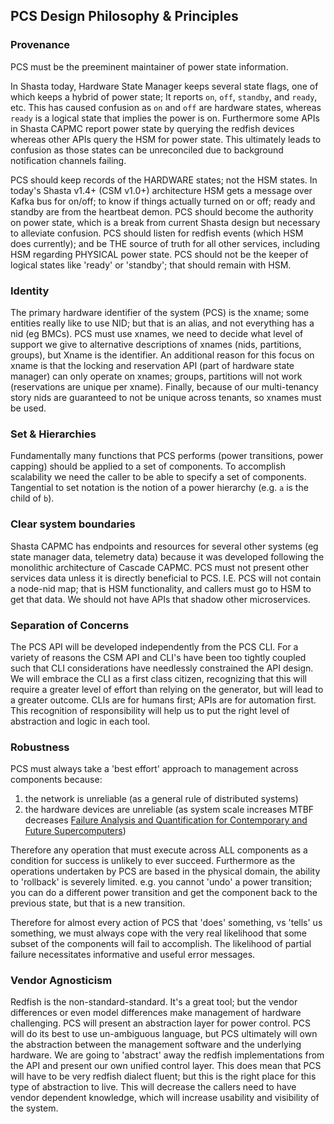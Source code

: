 ## PCS Design Philosophy & Principles

### Provenance

PCS must be the preeminent maintainer of power state information. 

In Shasta today, Hardware State Manager keeps several state flags, one of which keeps a hybrid of power state; It reports `on`, `off`, `standby`, and `ready`, etc. This has caused confusion as `on` and `off` are hardware states, whereas `ready` is a logical state that implies the power is on. Furthermore some APIs in Shasta CAPMC report power state by querying the redfish devices whereas other APIs query the HSM for power state.  This ultimately leads to confusion as those states can be  unreconciled due to background notification channels failing. 

PCS should keep records of the HARDWARE states; not the HSM states. In today's Shasta v1.4+ (CSM v1.0+) architecture HSM gets a message over Kafka bus for on/off; to know if things actually turned on or off; ready and standby are from the heartbeat demon. PCS should become the authority on power state, which is a break from current Shasta design but necessary to alleviate confusion. PCS should listen for redfish events (which HSM does currently); and be THE source of truth for all other services, including HSM regarding PHYSICAL power state.  PCS should not be the keeper of logical states like 'ready' or 'standby'; that should remain with HSM.


### Identity
The primary hardware identifier of the system (PCS) is the xname; some entities really like to use NID; but that is an alias, and not everything has a nid (eg BMCs). PCS must use xnames, we need to decide what level of support we give to alternative descriptions of xnames (nids, partitions, groups), but Xname is the identifier. An additional reason for this focus on xname is that the locking and reservation API (part of hardware state manager) can only operate on xnames; groups, partitions will not work (reservations are unique per xname). Finally, because of our multi-tenancy story nids are guaranteed to not be unique across tenants, so xnames must be used.

### Set & Hierarchies
Fundamentally many functions that PCS performs (power transitions, power capping) should be applied to a set of components. To accomplish scalability we need the caller to be able to specify a set of components. Tangential to set notation is the notion of a power hierarchy (e.g. `a` is the child of `b`). 

### Clear system boundaries
Shasta CAPMC has endpoints and resources for several other systems (eg state manager data, telemetry data) because it was developed following the monolithic architecture of Cascade CAPMC.  PCS must not present other services data unless it is directly beneficial to PCS.  I.E. PCS will not contain a node-nid map; that is HSM functionality, and callers must go to HSM to get that data.  We should not have APIs that shadow other microservices.

### Separation of Concerns
The PCS API will be developed independently from the PCS CLI.  For a variety of reasons the CSM API and CLI's have been too tightly coupled such that CLI considerations have needlessly constrained the API design.  We will embrace the CLI as a first class citizen, recognizing that this will require a greater level of effort than relying on the generator, but will lead to a greater outcome. CLIs are for humans first; APIs are for automation first.  This recognition of responsibility will help us to put the right level of abstraction and logic in each tool.

### Robustness
PCS must always take a 'best effort' approach to management across components because:  

1. the network is unreliable (as a general rule of distributed systems)
2. the hardware devices are unreliable (as system scale increases MTBF decreases [Failure Analysis and Quantification for Contemporary and Future Supercomputers](https://arxiv.org/pdf/1911.02118.pdf))

Therefore any operation that must execute across ALL components as a condition for success is unlikely to ever succeed. Furthermore as the operations undertaken by PCS are based in the physical domain, the ability to 'rollback' is severely limited.  e.g. you cannot 'undo' a power transition; you can do a different power transition and get the component back to the previous state, but that is a new transition.

Therefore for almost every action of PCS that 'does' something, vs 'tells' us something, we must always cope with the very real likelihood that some subset of the components will fail to accomplish. The likelihood of partial failure necessitates informative and useful error messages.

### Vendor Agnosticism
Redfish is the non-standard-standard. It's a great tool; but the vendor differences or even model differences make management of hardware challenging.  PCS will present an abstraction layer for power control.  PCS will do its best to use un-ambiguous language, but PCS ultimately will own the abstraction between the management software and the underlying hardware.  We are going to 'abstract' away the redfish implementations from the API and present our own unified control layer. This does mean that PCS will have to be very redfish dialect fluent; but this is the right place for this type of abstraction to live.  This will decrease the callers need to have vendor dependent knowledge, which will increase usability and visibility of the system. 